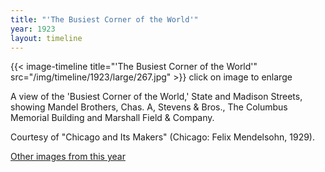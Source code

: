 ```yaml
---
title: "'The Busiest Corner of the World'"
year: 1923
layout: timeline
---
```


{{< image-timeline title="'The Busiest Corner of the World'" src="/img/timeline/1923/large/267.jpg" >}}
click on image to enlarge

A view of the 'Busiest Corner of the World,' State and Madison Streets, showing Mandel Brothers, Chas. A, Stevens & Bros., The Columbus Memorial Building and Marshall Field & Company. 

Courtesy of "Chicago and Its Makers" (Chicago: Felix Mendelsohn, 1929). 

[Other images from this year](/historical/timeline/1923)